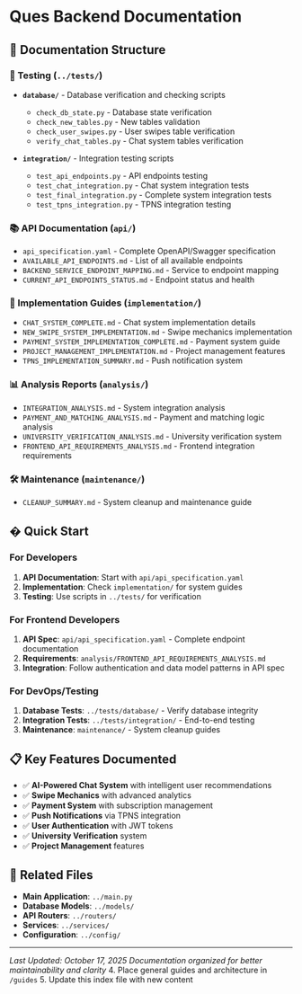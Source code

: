 # Ques Backend Documentation

## 📁 Documentation Structure

### 🧪 Testing (`../tests/`)
- **`database/`** - Database verification and checking scripts
  - `check_db_state.py` - Database state verification
  - `check_new_tables.py` - New tables validation
  - `check_user_swipes.py` - User swipes table verification
  - `verify_chat_tables.py` - Chat system tables verification

- **`integration/`** - Integration testing scripts
  - `test_api_endpoints.py` - API endpoints testing
  - `test_chat_integration.py` - Chat system integration tests
  - `test_final_integration.py` - Complete system integration tests
  - `test_tpns_integration.py` - TPNS integration testing

### 📚 API Documentation (`api/`)
- `api_specification.yaml` - Complete OpenAPI/Swagger specification
- `AVAILABLE_API_ENDPOINTS.md` - List of all available endpoints
- `BACKEND_SERVICE_ENDPOINT_MAPPING.md` - Service to endpoint mapping
- `CURRENT_API_ENDPOINTS_STATUS.md` - Endpoint status and health

### 🔧 Implementation Guides (`implementation/`)
- `CHAT_SYSTEM_COMPLETE.md` - Chat system implementation details
- `NEW_SWIPE_SYSTEM_IMPLEMENTATION.md` - Swipe mechanics implementation
- `PAYMENT_SYSTEM_IMPLEMENTATION_COMPLETE.md` - Payment system guide
- `PROJECT_MANAGEMENT_IMPLEMENTATION.md` - Project management features
- `TPNS_IMPLEMENTATION_SUMMARY.md` - Push notification system

### 📊 Analysis Reports (`analysis/`)
- `INTEGRATION_ANALYSIS.md` - System integration analysis
- `PAYMENT_AND_MATCHING_ANALYSIS.md` - Payment and matching logic analysis
- `UNIVERSITY_VERIFICATION_ANALYSIS.md` - University verification system
- `FRONTEND_API_REQUIREMENTS_ANALYSIS.md` - Frontend integration requirements

### 🛠️ Maintenance (`maintenance/`)
- `CLEANUP_SUMMARY.md` - System cleanup and maintenance guide

## � Quick Start

### For Developers
1. **API Documentation**: Start with `api/api_specification.yaml`
2. **Implementation**: Check `implementation/` for system guides
3. **Testing**: Use scripts in `../tests/` for verification

### For Frontend Developers
1. **API Spec**: `api/api_specification.yaml` - Complete endpoint documentation
2. **Requirements**: `analysis/FRONTEND_API_REQUIREMENTS_ANALYSIS.md`
3. **Integration**: Follow authentication and data model patterns in API spec

### For DevOps/Testing
1. **Database Tests**: `../tests/database/` - Verify database integrity
2. **Integration Tests**: `../tests/integration/` - End-to-end testing
3. **Maintenance**: `maintenance/` - System cleanup guides

## 📋 Key Features Documented

- ✅ **AI-Powered Chat System** with intelligent user recommendations
- ✅ **Swipe Mechanics** with advanced analytics
- ✅ **Payment System** with subscription management
- ✅ **Push Notifications** via TPNS integration
- ✅ **User Authentication** with JWT tokens
- ✅ **University Verification** system
- ✅ **Project Management** features

## 🔗 Related Files

- **Main Application**: `../main.py`
- **Database Models**: `../models/`
- **API Routers**: `../routers/`
- **Services**: `../services/`
- **Configuration**: `../config/`

---

*Last Updated: October 17, 2025*
*Documentation organized for better maintainability and clarity*
4. Place general guides and architecture in `/guides`
5. Update this index file with new content